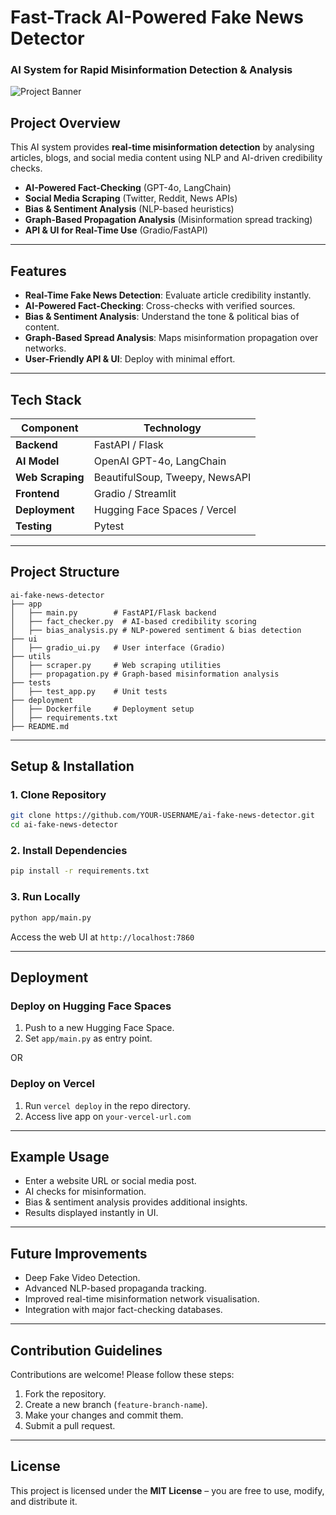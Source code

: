 # Fast-Track AI-Powered Fake News Detector

### **AI System for Rapid Misinformation Detection & Analysis**

![Project Banner](./assets/project_image_2.png)

## **Project Overview**
This AI system provides **real-time misinformation detection** by analysing articles, blogs, and social media content using NLP and AI-driven credibility checks.

- **AI-Powered Fact-Checking** (GPT-4o, LangChain)  
- **Social Media Scraping** (Twitter, Reddit, News APIs)  
- **Bias & Sentiment Analysis** (NLP-based heuristics)  
- **Graph-Based Propagation Analysis** (Misinformation spread tracking)  
- **API & UI for Real-Time Use** (Gradio/FastAPI)

---

## **Features**
- **Real-Time Fake News Detection**: Evaluate article credibility instantly.  
- **AI-Powered Fact-Checking**: Cross-checks with verified sources.  
- **Bias & Sentiment Analysis**: Understand the tone & political bias of content.  
- **Graph-Based Spread Analysis**: Maps misinformation propagation over networks.  
- **User-Friendly API & UI**: Deploy with minimal effort.

---

## **Tech Stack**
| Component  | Technology  |
|------------|------------|
| **Backend** | FastAPI / Flask  |
| **AI Model** | OpenAI GPT-4o, LangChain  |
| **Web Scraping** | BeautifulSoup, Tweepy, NewsAPI |
| **Frontend** | Gradio / Streamlit |
| **Deployment** | Hugging Face Spaces / Vercel |
| **Testing** | Pytest |

---

## **Project Structure**
```
ai-fake-news-detector
├── app
│   ├── main.py        # FastAPI/Flask backend
│   ├── fact_checker.py  # AI-based credibility scoring
│   ├── bias_analysis.py # NLP-powered sentiment & bias detection
├── ui
│   ├── gradio_ui.py   # User interface (Gradio)
├── utils
│   ├── scraper.py     # Web scraping utilities
│   ├── propagation.py # Graph-based misinformation analysis
├── tests
│   ├── test_app.py    # Unit tests
├── deployment
│   ├── Dockerfile     # Deployment setup
│   ├── requirements.txt
├── README.md
```

---

## **Setup & Installation**

### **1. Clone Repository**
```sh
git clone https://github.com/YOUR-USERNAME/ai-fake-news-detector.git
cd ai-fake-news-detector
```

### **2. Install Dependencies**
```sh
pip install -r requirements.txt
```

### **3. Run Locally**
```sh
python app/main.py
```
Access the web UI at `http://localhost:7860`

---

## **Deployment**
### **Deploy on Hugging Face Spaces**
1. Push to a new Hugging Face Space.  
2. Set `app/main.py` as entry point.  

OR

### **Deploy on Vercel**
1. Run `vercel deploy` in the repo directory.
2. Access live app on `your-vercel-url.com`

---

## **Example Usage**
- Enter a website URL or social media post.
- AI checks for misinformation.
- Bias & sentiment analysis provides additional insights.
- Results displayed instantly in UI.

---

## **Future Improvements**
- Deep Fake Video Detection.  
- Advanced NLP-based propaganda tracking.  
- Improved real-time misinformation network visualisation.  
- Integration with major fact-checking databases.  

---

## **Contribution Guidelines**
Contributions are welcome! Please follow these steps:
1. Fork the repository.
2. Create a new branch (`feature-branch-name`).
3. Make your changes and commit them.
4. Submit a pull request.

---

## **License**
This project is licensed under the **MIT License** – you are free to use, modify, and distribute it.


